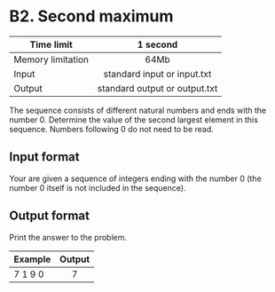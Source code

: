 # B2. Second maximum


| Time limit     | 1 second           |
| ------------- |:-------------:|
|  Memory limitation   | 64Mb| 
| Input  | standard input or input.txt | 
| Output | standard output or output.txt | 

The sequence consists of different natural numbers and ends with the number 0. Determine the value of the second largest element in this sequence.
Numbers following 0 do not need to be read.

## **Input format**


Your are given a sequence of integers ending with the number 0 (the number 0 itself is not included in the sequence).

## **Output format**

Print the answer to the problem.


| Example    | Output        |
| ------------- |:-------------:|
|  7 1 9 0 | 7 |


